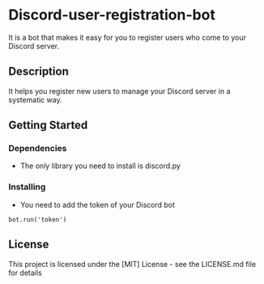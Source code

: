 # Discord-user-registration-bot

It is a bot that makes it easy for you to register users who come to your Discord server.

## Description

It helps you register new users to manage your Discord server in a systematic way.

## Getting Started

### Dependencies

* The only library you need to install is discord.py


### Installing

* You need to add the token of your Discord bot
```
bot.run('token')
```

## License

This project is licensed under the [MIT] License - see the LICENSE.md file for details
